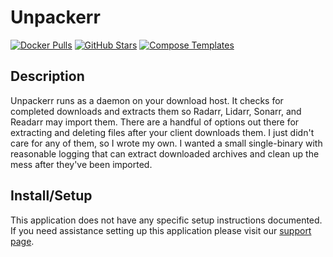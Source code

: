 # Unpackerr

[![Docker Pulls](https://img.shields.io/docker/pulls/hotio/unpackerr?style=flat-square&color=607D8B&label=docker%20pulls&logo=docker)](https://hub.docker.com/r/hotio/unpackerr)
[![GitHub Stars](https://img.shields.io/github/stars/hotio/unpackerr?style=flat-square&color=607D8B&label=github%20stars&logo=github)](https://github.com/hotio/unpackerr)
[![Compose Templates](https://img.shields.io/static/v1?style=flat-square&color=607D8B&label=compose&message=templates)](https://github.com/GhostWriters/DockSTARTer/tree/main/compose/.apps/unpackerr)

## Description

Unpackerr runs as a daemon on your download host. It checks for completed
downloads and extracts them so Radarr, Lidarr, Sonarr, and Readarr may import
them. There are a handful of options out there for extracting and deleting files
after your client downloads them. I just didn't care for any of them, so I wrote
my own. I wanted a small single-binary with reasonable logging that can extract
downloaded archives and clean up the mess after they've been imported.

## Install/Setup

This application does not have any specific setup instructions documented. If
you need assistance setting up this application please visit our
[support page](https://dockstarter.com/basics/support/).
